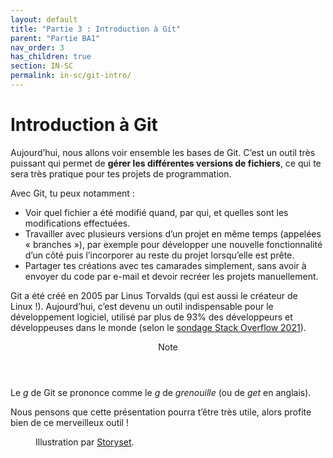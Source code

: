 ```yaml
---
layout: default
title: "Partie 3 : Introduction à Git"
parent: "Partie BA1"
nav_order: 3
has_children: true
section: IN-SC
permalink: in-sc/git-intro/
---
```


# Introduction à Git
Aujourd’hui, nous allons voir ensemble les bases de Git. C’est un outil très puissant qui permet de **gérer les différentes versions de fichiers**, ce qui te sera très pratique pour tes projets de programmation.

Avec Git, tu peux notamment :
* Voir quel fichier a été modifié quand, par qui, et quelles sont les modifications effectuées.
* Travailler avec plusieurs versions d’un projet en même temps (appelées « branches »), par exemple pour développer une nouvelle fonctionnalité d’un côté puis l’incorporer au reste du projet lorsqu’elle est prête.
* Partager tes créations avec tes camarades simplement, sans avoir à envoyer du code par e-mail et devoir recréer les projets manuellement.

Git a été créé en 2005 par Linus Torvalds (qui est aussi le créateur de Linux !). Aujourd’hui, c’est devenu un outil indispensable pour le développement logiciel, utilisé par plus de 93% des développeurs et développeuses dans le monde (selon le [sondage Stack Overflow 2021](https://insights.stackoverflow.com/survey/2021#section-most-popular-technologies-other-tools)).

<div class="note">
  <header>Note</header>
  <p>Le <em>g</em> de Git se prononce comme le <em>g</em> de <em>grenouille</em> (ou de <em>get</em> en anglais).</p>
</div>

Nous pensons que cette présentation pourra t’être très utile, alors profite bien de ce merveilleux outil !

<figure>
  <img src="/assets/storyset-version-control.svg" alt="">
  <figcaption>Illustration par <a href="https://storyset.com" target="_blank">Storyset</a>.</figcaption>
</figure>

